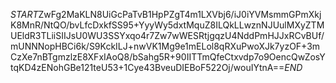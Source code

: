 $START$ZwFg2MaKLN8UiGcPaTvB1HpPZgT4m1LXVbj6/iJ0iYVMsmmGPmXkjK8MnR/NtQO/bvLfcDxkfSS95+YyyWy5dxtMquZ8ILQkLLwznNJUulMXyZTMUEldR3TLiiSIIJsU0WU3SSYxqo4r7Zw7wWESRtjgqzU4NddPmHJJxRCvBUf/mUNNNopHBCi6k/S9KckILJ+nwVK1Mg9e1mELol8qRXuPwoXJk7yzOF+3mCzXe7nBTgmzlzE8XFxIAoQ8/bSahg5R+90IITTmQfeCtxvdp7o9OencQwZosYtqKD4zENohGBe121teU53+1Cye43BveuDIEBoF522Oj/wouIYtnA==$END$
